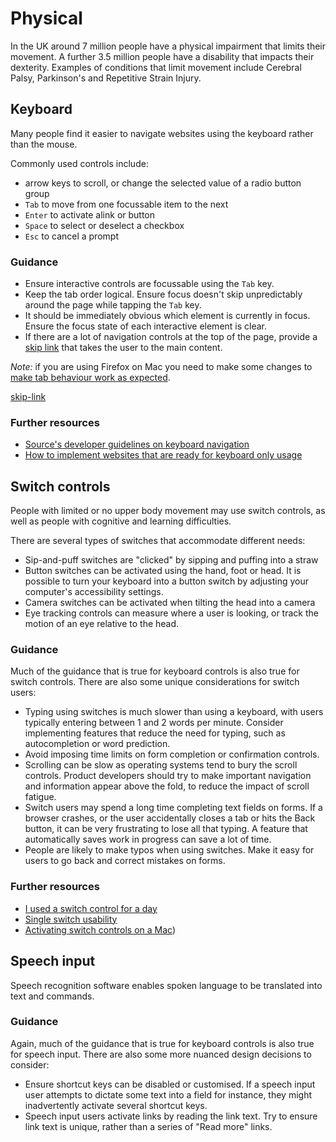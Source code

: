 # Physical

In the UK around 7 million people have a physical impairment that limits their
movement. A further 3.5 million people have a disability that impacts their
dexterity. Examples of conditions that limit movement include Cerebral Palsy,
Parkinson's and Repetitive Strain Injury.

## Keyboard

Many people find it easier to navigate websites using the keyboard rather than
the mouse.

Commonly used controls include:

- arrow keys to scroll, or change the selected value of a radio button group
- `Tab` to move from one focussable item to the next
- `Enter` to activate alink or button
- `Space` to select or deselect a checkbox
- `Esc` to cancel a prompt

### Guidance

- Ensure interactive controls are focussable using the `Tab` key.
- Keep the tab order logical. Ensure focus doesn't skip unpredictably around the
  page while tapping the `Tab` key.
- It should be immediately obvious which element is currently in focus. Ensure
  the focus state of each interactive element is clear.
- If there are a lot of navigation controls at the top of the page, provide a
  [skip link](skip-link) that takes the user to the main content.

_Note:_ if you are using Firefox on Mac you need to make some changes to [make tab behaviour work as expected](https://stackoverflow.com/questions/11704828/how-to-allow-keyboard-focus-of-links-in-firefox.).

[skip-link](https://design-system.service.gov.uk/components/skip-link/)

### Further resources

- [Source's developer guidelines on keyboard navigation](https://github.com/guardian/source/blob/main/docs/06-accessibility.md#keyboard-navigation)
- [How to implement websites that are ready for keyboard only usage](https://www.accessibility-developer-guide.com/knowledge/keyboard-only/how-to-implement/)

## Switch controls

People with limited or no upper body movement may use switch controls, as well
as people with cognitive and learning difficulties.

There are several types of switches that accommodate different needs:

- Sip-and-puff switches are "clicked" by sipping and puffing into a straw
- Button switches can be activated using the hand, foot or head. It is
  possible to turn your keyboard into a button switch by adjusting your
  computer's accessibility settings.
- Camera switches can be activated when tilting the head into a camera
- Eye tracking controls can measure where a user is looking, or track the motion
  of an eye relative to the head.

### Guidance

Much of the guidance that is true for keyboard controls is also true for switch
controls. There are also some unique considerations for switch users:

- Typing using switches is much slower than using a keyboard, with users
  typically entering between 1 and 2 words per minute. Consider implementing
  features that reduce the need for typing, such as autocompletion or word
  prediction.
- Avoid imposing time limits on form completion or confirmation controls.
- Scrolling can be slow as operating systems tend to bury the scroll controls.
  Product developers should try to make important navigation and information
  appear above the fold, to reduce the impact of scroll fatigue.
- Switch users may spend a long time completing text fields on forms. If a
  browser crashes, or the user accidentally closes a tab or hits the Back
  button, it can be very frustrating to lose all that typing. A feature that
  automatically saves work in progress can save a lot of time.
- People are likely to make typos when using switches. Make it easy for users
  to go back and correct mistakes on forms.

### Further resources

- [I used a switch control for a day](https://www.24a11y.com/2018/i-used-a-switch-control-for-a-day/)
- [Single switch usability](https://www.youtube.com/watch?v=UKVgfiIqZUM&t=63s)
- [Activating switch controls on a Mac](https://support.apple.com/en-gb/guide/accessibility-mac/mh43182/mac))

## Speech input

Speech recognition software enables spoken language to be translated into text
and commands.

### Guidance

Again, much of the guidance that is true for keyboard controls is also true for
speech input. There are also some more nuanced design decisions to consider:

- Ensure shortcut keys can be disabled or customised. If a speech input user
  attempts to dictate some text into a field for instance, they might
  inadvertently activate several shortcut keys.
- Speech input users activate links by reading the link text. Try to ensure
  link text is unique, rather than a series of "Read more" links.
